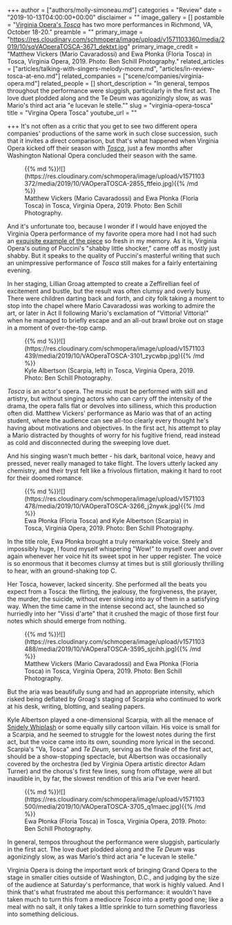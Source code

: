 +++
author = ["authors/molly-simoneau.md"]
categories = "Review"
date = "2019-10-13T04:00:00+00:00"
disclaimer = ""
image_gallery = []
postamble = "[Virginia Opera's _Tosca_](https://vaopera.org/experience/tosca/) has two more performances in Richmond, VA, October 18-20."
preamble = ""
primary_image = "https://res.cloudinary.com/schmopera/image/upload/v1571103360/media/2019/10/sqVAOperaTOSCA-3671_dektxt.jpg"
primary_image_credit = "Matthew Vickers (Mario Cavaradossi) and Ewa Płonka (Floria Tosca) in Tosca, Virginia Opera, 2019. Photo: Ben Schill Photography."
related_articles = ["articles/talking-with-singers-melody-moore.md", "articles/in-review-tosca-at-eno.md"]
related_companies = ["scene/companies/virginia-opera.md"]
related_people = []
short_description = "In general, tempos throughout the performance were sluggish, particularly in the first act. The love duet plodded along and the Te Deum was agonizingly slow, as was Mario's third act aria \"e lucevan le stelle.\""
slug = "virginia-opera-tosca"
title = "Virgina Opera Tosca"
youtube_url = ""

+++
It's not often as a critic that you get to see two different opera companies' productions of the same work in such close succession, such that it invites a direct comparison, but that's what happened when Virginia Opera kicked off their season with [_Tosca_](https://vaopera.org/experience/tosca/), just a few months after Washington National Opera concluded their season with the same.

<figure data-type="image">{{% md %}}![](https://res.cloudinary.com/schmopera/image/upload/v1571103372/media/2019/10/VAOperaTOSCA-2855_ftfeio.jpg){{% /md %}}

<figcaption>Matthew Vickers (Mario Cavaradossi) and Ewa Płonka (Floria Tosca) in Tosca, Virginia Opera, 2019. Photo: Ben Schill Photography.</figcaption>

</figure>

And it's unfortunate too, because I wonder if I would have enjoyed the Virginia Opera performance of my favorite opera more had I not had such an [exquisite example of the piece](/alkema-a-world-class-tosca-at-wno/) so fresh in my memory. As it is, Virginia Opera's outing of Puccini's "shabby little shocker," came off as mostly just shabby. But it speaks to the quality of Puccini's masterful writing that such an unimpressive performance of _Tosca_ still makes for a fairly entertaining evening.

In her staging, Lillian Groag attempted to create a Zeffirellian feel of excitement and bustle, but the result was often clumsy and overly busy. There were children darting back and forth, and city folk taking a moment to stop into the chapel where Mario Cavaradossi was working to admire the art, or later in Act II following Mario's exclamation of "Vittoria! Vittoria!" when he managed to briefly escape and an all-out brawl broke out on stage in a moment of over-the-top camp.

<figure data-type="image">{{% md %}}![](https://res.cloudinary.com/schmopera/image/upload/v1571103439/media/2019/10/VAOperaTOSCA-3101_zycwbp.jpg){{% /md %}}

<figcaption>Kyle Albertson (Scarpia, left) in Tosca, Virginia Opera, 2019. Photo: Ben Schill Photography.</figcaption>

</figure>

_Tosca_ is an actor's opera. The music must be performed with skill and artistry, but without singing actors who can carry off the intensity of the drama, the opera falls flat or devolves into silliness, which this production often did. Matthew Vickers' performance as Mario was that of an acting student, where the audience can see all-too clearly every thought he's having about motivations and objectives. In the first act, his attempt to play a Mario distracted by thoughts of worry for his fugitive friend, read instead as cold and disconnected during the sweeping love duet.

And his singing wasn't much better - his dark, baritonal voice, heavy and pressed, never really managed to take flight. The lovers utterly lacked any chemistry, and their tryst felt like a  frivolous flirtation, making it hard to root for their doomed romance.

<figure data-type="image">{{% md %}}![](https://res.cloudinary.com/schmopera/image/upload/v1571103478/media/2019/10/VAOperaTOSCA-3266_j2nywk.jpg){{% /md %}}

<figcaption>Ewa Płonka (Floria Tosca) and Kyle Albertson (Scarpia) in Tosca, Virginia Opera, 2019. Photo: Ben Schill Photography.</figcaption>

</figure>

In the title role, Ewa Płonka brought a truly remarkable voice. Steely and impossibly huge, I found myself whispering "Wow!" to myself over and over again whenever her voice hit its sweet spot in her upper register. The voice is so enormous that it becomes clumsy at times but is still gloriously thrilling to hear, with an ground-shaking top C.

Her Tosca, however, lacked sincerity. She performed all the beats you expect from a Tosca: the flirting, the jealousy, the forgiveness, the prayer, the murder, the suicide, without ever sinking into ay of them in a satisfying way. When the time came in the intense second act, she launched so hurriedly into her "Vissi d'arte" that it crushed the magic of those first four notes which should emerge from nothing.

<figure data-type="image">{{% md %}}![](https://res.cloudinary.com/schmopera/image/upload/v1571103488/media/2019/10/VAOperaTOSCA-3595_sjcihh.jpg){{% /md %}}

<figcaption>Matthew Vickers (Mario Cavaradossi) and Ewa Płonka (Floria Tosca) in Tosca, Virginia Opera, 2019. Photo: Ben Schill Photography.</figcaption>

</figure>

But the aria was beautifully sung and had an appropriate intensity, which risked being deflated by Groag's staging of Scarpia who continued to work at his desk, writing, blotting, and sealing papers.

Kyle Albertson played a one-dimensional Scarpia, with all the menace of [Snidely Whiplash](https://en.wikipedia.org/wiki/Snidely_Whiplash) or some equally silly cartoon villain. His voice is small for a Scarpia, and he seemed to struggle for the lowest notes during the first act, but the voice came into its own, sounding more lyrical in the second. Scarpia's "Va, Tosca" and _Te Deum_, serving as the finale of the first act, should be a show-stopping spectacle, but Albertson was occasionally covered by the orchestra (led by Virginia Opera artistic director Adam Turner) and the chorus's first few lines, sung from offstage, were all but inaudible in, by far, the slowest rendition of this aria I've ever heard.

<figure data-type="image">{{% md %}}![](https://res.cloudinary.com/schmopera/image/upload/v1571103500/media/2019/10/VAOperaTOSCA-3705_q1maec.jpg){{% /md %}}

<figcaption>Ewa Płonka (Floria Tosca) in Tosca, Virginia Opera, 2019. Photo: Ben Schill Photography.</figcaption>

</figure>

In general, tempos throughout the performance were sluggish, particularly in the first act. The love duet plodded along and the _Te Deum_ was agonizingly slow, as was Mario's third act aria "e lucevan le stelle."

Virginia Opera is doing the important work of bringing Grand Opera to the stage in smaller cities outside of Washington, D.C., and judging by the size of the audience at Saturday's performance, that work is highly valued. And I think that's what frustrated me about this performance: it wouldn't have taken much to turn this from a mediocre _Tosca_ into a pretty good one; like a meal with no salt, it only takes a little sprinkle to turn something flavorless into something delicious.